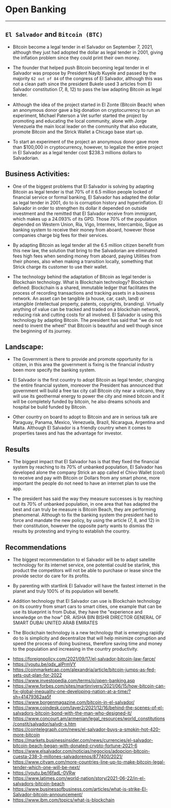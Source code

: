 # Open Banking
---

## `El Salvador` and `Bitcoin (BTC)`

* Bitcoin become a legal tender in el Salvador on September 7, 2021, although they just had adopted the dollar as legal tender in 2001, giving the inflation problem since they could print their own money.

* The founder that helped push Bitcoin becoming legal tender in el Salvador was propose by President Nayib Kuyele and passed by the majority `62 out of 84` of the congress of El Salvador, although this was not a clean path since the president Bukele used 3 articles from El Salvador constitution (7, 8, 12) to pass the law adapting Bitcoin as legal tender.

* Although the idea of the project started in El Zonte (Bitcoin Beach) when an anonymous donor gave a big donation on cryptocurrency to run an experiment, Michael Paterson a Vet surfer started the project by promoting and educating the local community, alone with Jorge Venezuela the main local leader on the community that also educate, promote Bitcoin and the Strick Wallet a Chicago base start up.

* To start an experiment of the project an anonymous donor gave more than $100,000 in cryptocurrency, however, to legalize the entire project in El Salvador as a legal tender cost $238.3 millions dollars to Salvadorian.


## Business Activities:

* One of the biggest problems that El Salvador is solving by adapting Bitcoin as legal tender is that 70% of it 6.5 million people locked of financial service or formal banking, El Salvador has adapted the dollar as legal tender in 2001, do to is corruption history and hyperinflation. El Salvador in order to strengthen its dollar it depended on outside investment and the remitted that El Salvador receive from immigrant, which makes up a 24.093% of its GPD. Those 70% of the population depended on Western Union, Ria, Vigo, Intermex, Intercambio, Sigue as banking system to receive their money from aboard, however those companies charge big fees for their services.  

* By adapting Bitcoin as legal tender all the 6.5 million citizen benefit from this new law, the solution that bring to the Salvadorian are eliminated fees high fees when sending money from aboard, paying Utilities from their phones, also when making a transition locally, something that Strick charge its customer to use their wallet.

* The technology behind the adaptation of Bitcoin as legal tender is Blockchain technology. What is Blockchain technology? Blockchain defined: Blockchain is a shared, immutable ledger that facilitates the process of recording transactions and tracking assets in a business network. An asset can be tangible (a house, car, cash, land) or intangible (intellectual property, patents, copyrights, branding). Virtually anything of value can be tracked and traded on a blockchain network, reducing risk and cutting costs for all involved. El Salvador is using this technology by adapting Bitcoin. The president has said that "we do not need to invent the wheel" that Bitcoin is beautiful and well though since the beginning of its journey.
 


## Landscape:

* The Government is there to provide and promote opportunity for is citizen, in this area the government is fixing is the financial industry been more specify the banking system. 

* El Salvador is the first country to adopt Bitcoin as legal tender, changing the entire financial system, moreover the President has announced that government will build a free tax city call Bitcoin city near a volcano, they will use its geothermal energy to power the city and mined bitcoin and it will be completely funded by bitcoin, he also dreams schools and hospital be build funded by Bitcoin.

* Other country on board to adopt to Bitcoin and are in serious talk are Paraguay, Panama, Mexico, Venezuela, Brazil, Nicaragua, Argentina and Malta. Although El Salvador is a friendly country when it comes to properties taxes and has the advantage for investor.
## Results

* The biggest impact that El Salvador has is that they fixed the financial system by reaching to its 70% of unbanked population, El Salvador has developed alone the company Strick an app called el Chivo Wallet (cool) to receive and pay with Bitcoin or Dollars from any smart phone, more important the people do not need to have an internet plan to use the app.

* The president has said the way they measure successes is by reaching out its 70% of unbanked population, in one area that has adapted the best and can truly be measure is Bitcoin Beach, they are performing phenomenal. Although to fix the banking system the president had to force and mandate the new policy, by using the article (7, 8, and 12) in their constitution, however the opposite party wants to dismiss the results by protesting and trying to establish the country.


## Recommendations
* The biggest recommendation to el Salvador will be to adapt satellite technology for its internet service, one potential could be starlink, this product the competitors will not be able to purchase or lease since the provide sector do care for its profits.

* By parenting with startlink El Salvador will have the fastest internet in the planet and truly 100% of its population will benefit. 

* Addition technology that El Salvador can use is Blockchain technology on its country from smart cars to smart cities, one example that can be use its blueprint is from Dubai, they have the "experience and knowledge on the how" DR. AISHA BIN BISHR DIRECTOR GENERAL OF SMART DUBAI UNITED ARAB EMIRATES

* The Blockchain technology is a new technology that is emerging rapidly do to is simplicity and decentralize that will help minimize corruption and speed the process of  doing business, therefore saving time and money to the population and increasing in the country productivity.

- https://foreignpolicy.com/2021/09/17/el-salvador-bitcoin-law-farce/
- https://youtu.be/qdx_alPrmVY
- https://coinmarketcap.com/alexandria/article/bitcoin-jumps-as-fed-sets-out-plan-for-2022
- https://www.investopedia.com/terms/o/open-banking.asp
- https://www.forbes.com/sites/martinrivers/2021/06/15/how-bitcoin-can-fix-global-inequality-one-developing-nation-at-a-time/?sh=41479362aa5f
- https://www.borgenmagazine.com/bitcoin-in-el-salvador/
- https://www.coindesk.com/layer2/2021/12/16/behind-the-scenes-of-el-salvadors-bitcoin-bond-with-the-man-who-designed-it/
- https://www.concourt.am/armenian/legal_resources/world_constitutions/constit/salvador/salvdr-s.htm
- https://cointelegraph.com/news/el-salvador-buys-a-smokin-hot-420-more-bitcoin
- https://markets.businessinsider.com/news/currencies/el-salvador-bitcoin-beach-began-with-donated-crypto-fortune-2021-6
- https://www.elsalvador.com/noticias/negocios/adopcion-bitcoin-cuesta-238-3-millones-salvadorenos/877400/2021/
- https://www.cityam.com/more-countries-line-up-to-make-bitcoin-legal-tender-which-one-will-be-next/
- https://youtu.be/I6fadL-0VRw
- https://www.latimes.com/world-nation/story/2021-06-22/in-el-salvadors-bitcoin-beach
- https://www.businessofbusiness.com/articles/what-is-strike-El-Salvador-bitcoin-announcement/
- https://www.ibm.com/topics/what-is-blockchain